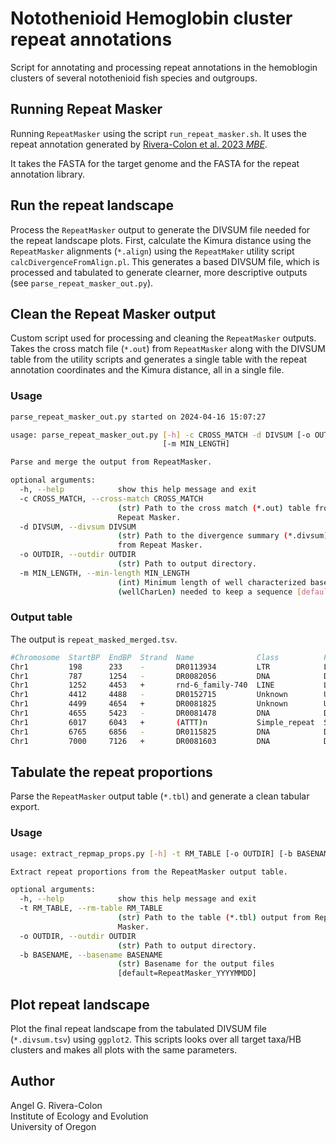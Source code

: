 # Notothenioid Hemoglobin cluster repeat annotations

Script for annotating and processing repeat annotations in the hemoblogin clusters of several notothenioid fish species and outgroups.

## Running Repeat Masker

Running `RepeatMasker` using the script `run_repeat_masker.sh`. It uses the repeat annotation generated by [Rivera-Colon et al. 2023 *MBE*](https://doi.org/10.1093/molbev/msad029). 

It takes the FASTA for the target genome and the FASTA for the repeat annotation library.

## Run the repeat landscape

Process the `RepeatMasker` output to generate the DIVSUM file needed for the repeat landscape plots. First, calculate the Kimura distance using the `RepeatMasker` alignments (`*.align`) using the `RepeatMaker` utility script `calcDivergenceFromAlign.pl`. This generates a based DIVSUM file, which is processed and tabulated to generate clearner, more descriptive outputs (see `parse_repeat_masker_out.py`).

## Clean the Repeat Masker output

Custom script used for processing and cleaning the `RepeatMasker` outputs. Takes the cross match file (`*.out`) from `RepeatMasker` along with the DIVSUM table from the utility scripts and generates a single table with the repeat annotation coordinates and the Kimura distance, all in a single file.

### Usage

```sh
parse_repeat_masker_out.py started on 2024-04-16 15:07:27

usage: parse_repeat_masker_out.py [-h] -c CROSS_MATCH -d DIVSUM [-o OUTDIR]
                                  [-m MIN_LENGTH]

Parse and merge the output from RepeatMasker.

optional arguments:
  -h, --help            show this help message and exit
  -c CROSS_MATCH, --cross-match CROSS_MATCH
                        (str) Path to the cross match (*.out) table from
                        Repeat Masker.
  -d DIVSUM, --divsum DIVSUM
                        (str) Path to the divergence summary (*.divsum) table
                        from Repeat Masker.
  -o OUTDIR, --outdir OUTDIR
                        (str) Path to output directory.
  -m MIN_LENGTH, --min-length MIN_LENGTH
                        (int) Minimum length of well characterized bases
                        (wellCharLen) needed to keep a sequence [default=10]
```

### Output table

The output is `repeat_masked_merged.tsv`.

```sh
#Chromosome  StartBP  EndBP  Strand  Name              Class          Family          WellCharLen  Kimura  SwScore
Chr1         198      233    -       DR0113934         LTR            LTR/DIRS        36           0.1587  227
Chr1         787      1254   -       DR0082056         DNA            DNA/hAT-Tip100  449          0.1055  2701
Chr1         1252     4453   +       rnd-6_family-740  LINE           LINE/L1-Tx1     3182         0.0314  26037
Chr1         4412     4488   -       DR0152715         Unknown        Unknown         34           0.1485  229
Chr1         4499     4654   +       DR0081825         Unknown        Unknown         149          0.1097  2829
Chr1         4655     5423   -       DR0081478         DNA            DNA/hAT-Tip100  759          0.0285  6047
Chr1         6017     6043   +       (ATTT)n           Simple_repeat  Simple_repeat   None         None    28
Chr1         6765     6856   -       DR0115825         DNA            DNA/hAT-Ac      87           0.2788  241
Chr1         7000     7126   +       DR0081603         DNA            DNA/hAT-hAT5    82           0.0505  613
```

## Tabulate the repeat proportions

Parse the `RepeatMasker` output table (`*.tbl`) and generate a clean tabular export.

### Usage

```sh
usage: extract_repmap_props.py [-h] -t RM_TABLE [-o OUTDIR] [-b BASENAME]

Extract repeat proportions from the RepeatMasker output table.

optional arguments:
  -h, --help            show this help message and exit
  -t RM_TABLE, --rm-table RM_TABLE
                        (str) Path to the table (*.tbl) output from Repeat
                        Masker.
  -o OUTDIR, --outdir OUTDIR
                        (str) Path to output directory.
  -b BASENAME, --basename BASENAME
                        (str) Basename for the output files
                        [default=RepeatMasker_YYYYMMDD]
```

## Plot repeat landscape

Plot the final repeat landscape from the tabulated DIVSUM file (`*.divsum.tsv`) using `ggplot2`. This scripts looks over all target taxa/HB clusters and makes all plots with the same parameters.

## Author

Angel G. Rivera-Colon  
Institute of Ecology and Evolution  
University of Oregon

